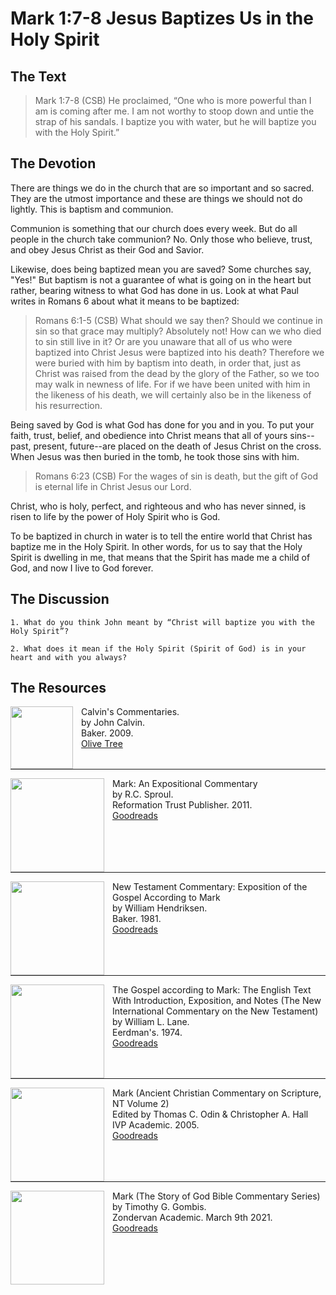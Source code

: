 # Mark 1:7-8 Jesus Baptizes Us in the Holy Spirit

## The Text

>Mark 1:7-8 (CSB) He proclaimed, “One who is more powerful than I am is coming after me. I am not worthy to stoop down and untie the strap of his sandals. I baptize you with water, but he will baptize you with the Holy Spirit.”

## The Devotion

There are things we do in the church that are so important and so sacred. They are the utmost importance and these are things we should not do lightly. This is baptism and communion.

Communion is something that our church does every week. But do all people in the church take communion? No. Only those who believe, trust, and obey Jesus Christ as their God and Savior.

Likewise, does being baptized mean you are saved? Some churches say, "Yes!" But baptism is not a guarantee of what is going on in the heart but rather, bearing witness to what God has done in us. Look at what Paul writes in Romans 6 about what it means to be baptized:

>Romans 6:1-5 (CSB) What should we say then? Should we continue in sin so that grace may multiply? Absolutely not! How can we who died to sin still live in it? Or are you unaware that all of us who were baptized into Christ Jesus were baptized into his death? Therefore we were buried with him by baptism into death, in order that, just as Christ was raised from the dead by the glory of the Father, so we too may walk in newness of life. For if we have been united with him in the likeness of his death, we will certainly also be in the likeness of his resurrection.

Being saved by God is what God has done for you and in you. To put your faith, trust, belief, and obedience into Christ means that all of yours sins--past, present, future--are placed on the death of Jesus Christ on the cross. When Jesus was then buried in the tomb, he took those sins with him.

>Romans 6:23 (CSB) For the wages of sin is death, but the gift of God is eternal life in Christ Jesus our Lord.

Christ, who is holy, perfect, and righteous and who has never sinned, is risen to life by the power of Holy Spirit who is God.

To be baptized in church in water is to tell the entire world that Christ has baptize me in the Holy Spirit. In other words, for us to say that the Holy Spirit is dwelling in me, that means that the Spirit has made me a child of God, and now I live to God forever.

## The Discussion

```text
1. What do you think John meant by “Christ will baptize you with the Holy Spirit”? 

2. What does it mean if the Holy Spirit (Spirit of God) is in your heart and with you always? 
```

<div style="page-break-after: always;"></div>


## The Resources

<p style="clear:both;">

<img src="/images/resources/commentary-calvin-set.png" align="left" width="100" style="padding-right: 10px" />Calvin's Commentaries.  
by John Calvin.  
Baker. 2009.  
[Olive Tree](https://www.olivetree.com/store/product.php?productid=17517)

<p style="clear:both;">

---

<img src="/images/resources/commentary-mark-sproul.jpg" align="left" width="150" style="padding-right: 10px" />Mark: An Expositional Commentary  
by R.C. Sproul.  
Reformation Trust Publisher. 2011.  
[Goodreads](https://www.goodreads.com/book/show/13329901-mark?ac=1&from_search=true&qid=AjPCOwNAXj&rank=1)

<p style="clear:both;">

---

<img src="/images/resources/commentary-mark-hendriksen.jpg" align="left" width="150" style="padding-right: 10px" />New Testament Commentary: Exposition of the Gospel According to Mark  
by William Hendriksen.  
Baker. 1981.  
[Goodreads](https://www.goodreads.com/book/show/2365098.Mark)

<p style="clear:both;">

---

<img src="/images/resources/commentary-mark-lane.jpg" align="left" width="150" style="padding-right: 10px" />The Gospel according to Mark: The English Text With Introduction, Exposition, and Notes (The New International Commentary on the New Testament)  
by William L. Lane.  
Eerdman's. 1974.  
[Goodreads](https://www.goodreads.com/book/show/978619.The_Gospel_of_Mark?from_search=true&from_srp=true&qid=UOUMUiJ7z4&rank=2)

<p style="clear:both;">

---

<img src="/images/resources/commentary-mark-oden.jpg" align="left" width="150" style="padding-right: 10px" />Mark (Ancient Christian Commentary on Scripture, NT Volume 2)  
Edited by Thomas C. Odin & Christopher A. Hall  
IVP Academic. 2005.  
[Goodreads](https://www.goodreads.com/book/show/33015669-mark)

<p style="clear:both;">

---

<img src="/images/resources/commentary-mark-gombis.jpg" align="left" width="150" style="padding-right: 10px" />Mark (The Story of God Bible Commentary Series)  
by Timothy G. Gombis.   
Zondervan Academic. March 9th 2021.  
[Goodreads](https://www.goodreads.com/book/show/54287613-mark)

<p style="clear:both;">
